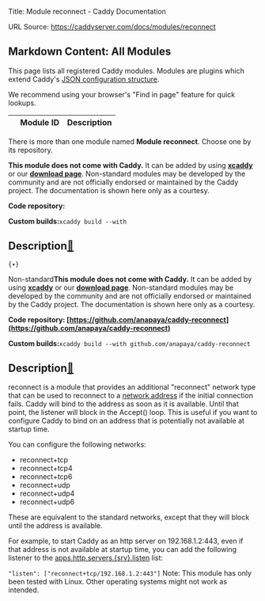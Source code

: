 Title: Module reconnect - Caddy Documentation

URL Source: https://caddyserver.com/docs/modules/reconnect

Markdown Content:
All Modules
-----------

This page lists all registered Caddy modules. Modules are plugins which extend Caddy's [JSON configuration structure](https://caddyserver.com/docs/json/).

We recommend using your browser's "Find in page" feature for quick lookups.

|  | Module ID | Description |
| --- | --- | --- |

There is more than one module named **Module reconnect**. Choose one by its repository.

**This module does not come with Caddy.** It can be added by using **[xcaddy](https://caddyserver.com/docs/build#xcaddy)** or our **[download page](https://caddyserver.com/download)**. Non-standard modules may be developed by the community and are not officially endorsed or maintained by the Caddy project. The documentation is shown here only as a courtesy.

**Code repository:**

**Custom builds:**`xcaddy build --with`

Description[🔗](https://caddyserver.com/docs/modules/reconnect#docs "Direct link")
----------------------------------------------------------------------------------

`{▾}`

Non-standard**This module does not come with Caddy.** It can be added by using **[xcaddy](https://caddyserver.com/docs/build#xcaddy)** or our **[download page](https://caddyserver.com/download)**. Non-standard modules may be developed by the community and are not officially endorsed or maintained by the Caddy project. The documentation is shown here only as a courtesy.

**Code repository: [https://github.com/anapaya/caddy-reconnect](https://github.com/anapaya/caddy-reconnect)**

**Custom builds:**`xcaddy build --with github.com/anapaya/caddy-reconnect`

Description[🔗](https://caddyserver.com/docs/modules/reconnect#docs "Direct link")
----------------------------------------------------------------------------------

reconnect is a module that provides an additional "reconnect" network type that can be used to reconnect to a [network address](https://caddyserver.com/docs/conventions#network-addresses) if the initial connection fails. Caddy will bind to the address as soon as it is available. Until that point, the listener will block in the Accept() loop. This is useful if you want to configure Caddy to bind on an address that is potentially not available at startup time.

You can configure the following networks:

*   reconnect+tcp
*   reconnect+tcp4
*   reconnect+tcp6
*   reconnect+udp
*   reconnect+udp4
*   reconnect+udp6

These are equivalent to the standard networks, except that they will block until the address is available.

For example, to start Caddy as an http server on 192.168.1.2:443, even if that address is not available at startup time, you can add the following listener to the [apps.http.servers.{srv}.listen](https://caddyserver.com/docs/json/apps/http/servers/listen/) list:

`"listen": ["reconnect+tcp/192.168.1.2:443"]`
Note: This module has only been tested with Linux. Other operating systems might not work as intended.
